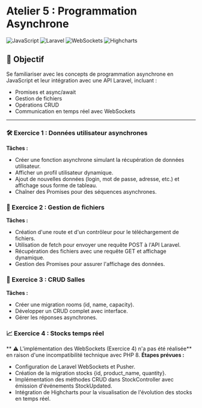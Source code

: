 # Atelier 5 : Programmation Asynchrone
![JavaScript](https://img.shields.io/badge/JavaScript-ES6+-yellow)
![Laravel](https://img.shields.io/badge/Laravel-8.x-red)
![WebSockets](https://img.shields.io/badge/WebSockets-Pusher-blueviolet)
![Highcharts](https://img.shields.io/badge/Visualisation-Highcharts-green)
## 📌 Objectif
Se familiariser avec les concepts de programmation asynchrone en JavaScript et leur intégration avec une API Laravel, incluant :
- Promises et async/await
- Gestion de fichiers
- Opérations CRUD
- Communication en temps réel avec WebSockets

---
### 🛠️ Exercice 1 : Données utilisateur asynchrones
**Tâches :**
- Créer une fonction asynchrone simulant la récupération de données utilisateur.
- Afficher un profil utilisateur dynamique.
- Ajout de nouvelles données (login, mot de passe, adresse, etc.) et affichage sous forme de tableau.
- Chaîner des Promises pour des séquences asynchrones.

### 📂 Exercice 2 : Gestion de fichiers
**Tâches :**
- Création d'une route et d'un contrôleur pour le téléchargement de fichiers.
- Utilisation de fetch pour envoyer une requête POST à l'API Laravel. 
- Récupération des fichiers avec une requête GET et affichage dynamique. 
- Gestion des Promises pour assurer l'affichage des données.

### 🏫 Exercice 3 : CRUD Salles
**Tâches :**
- Créer une migration rooms (id, name, capacity).
- Développer un CRUD complet avec interface.
- Gérer les réponses asynchrones.

### 📈 Exercice 4 : Stocks temps réel

** ⚠️ L'implémentation des WebSockets (Exercice 4) n'a pas été réalisée** en raison d'une incompatibilité technique avec PHP 8.
 **Étapes prévues :**
- Configuration de Laravel WebSockets et Pusher. 
- Création de la migration stocks {id, product_name, quantity}. 
- Implémentation des méthodes CRUD dans StockController avec émission d'événements StockUpdated. 
- Intégration de Highcharts pour la visualisation de l'évolution des stocks en temps réel.

